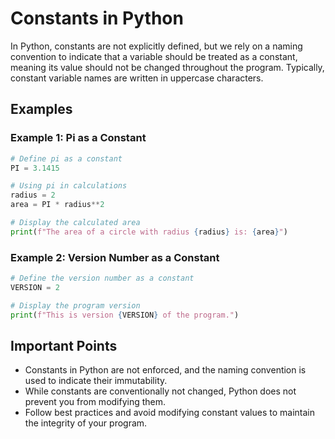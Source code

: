 # Constants in Python

In Python, constants are not explicitly defined, but we rely on a naming convention to indicate that a variable should be treated as a constant, meaning its value should not be changed throughout the program. Typically, constant variable names are written in uppercase characters.

## Examples

### Example 1: Pi as a Constant

```python
# Define pi as a constant
PI = 3.1415

# Using pi in calculations
radius = 2
area = PI * radius**2

# Display the calculated area
print(f"The area of a circle with radius {radius} is: {area}")
```

### Example 2: Version Number as a Constant

```python
# Define the version number as a constant
VERSION = 2

# Display the program version
print(f"This is version {VERSION} of the program.")
```

## Important Points

- Constants in Python are not enforced, and the naming convention is used to indicate their immutability.
- While constants are conventionally not changed, Python does not prevent you from modifying them.
- Follow best practices and avoid modifying constant values to maintain the integrity of your program.
